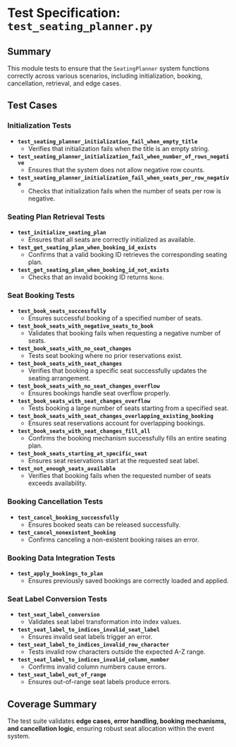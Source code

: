 # Test Specification: `test_seating_planner.py`

## Summary
This module tests to ensure that the `SeatingPlanner` system functions correctly across various scenarios, including initialization, booking, cancellation, retrieval, and edge cases.

## Test Cases

### Initialization Tests
- **`test_seating_planner_initialization_fail_when_empty_title`**  
  - Verifies that initialization fails when the title is an empty string.
- **`test_seating_planner_initialization_fail_when_number_of_rows_negative`**  
  - Ensures that the system does not allow negative row counts.
- **`test_seating_planner_initialization_fail_when_seats_per_row_negative`**  
  - Checks that initialization fails when the number of seats per row is negative.

### Seating Plan Retrieval Tests
- **`test_initialize_seating_plan`**  
  - Ensures that all seats are correctly initialized as available.
- **`test_get_seating_plan_when_booking_id_exists`**  
  - Confirms that a valid booking ID retrieves the corresponding seating plan.
- **`test_get_seating_plan_when_booking_id_not_exists`**  
  - Checks that an invalid booking ID returns `None`.

### Seat Booking Tests
- **`test_book_seats_successfully`**  
  - Ensures successful booking of a specified number of seats.
- **`test_book_seats_with_negative_seats_to_book`**  
  - Validates that booking fails when requesting a negative number of seats.
- **`test_book_seats_with_no_seat_changes`**  
  - Tests seat booking where no prior reservations exist.
- **`test_book_seats_with_seat_changes`**  
  - Verifies that booking a specific seat successfully updates the seating arrangement.
- **`test_book_seats_with_no_seat_changes_overflow`**  
  - Ensures bookings handle seat overflow properly.
- **`test_book_seats_with_seat_changes_overflow`**  
  - Tests booking a large number of seats starting from a specified seat.
- **`test_book_seats_with_seat_changes_overlapping_existing_booking`**  
  - Ensures seat reservations account for overlapping bookings.
- **`test_book_seats_with_seat_changes_fill_all`**  
  - Confirms the booking mechanism successfully fills an entire seating plan.
- **`test_book_seats_starting_at_specific_seat`**  
  - Ensures seat reservations start at the requested seat label.
- **`test_not_enough_seats_available`**  
  - Verifies that booking fails when the requested number of seats exceeds availability.

### Booking Cancellation Tests
- **`test_cancel_booking_successfully`**  
  - Ensures booked seats can be released successfully.
- **`test_cancel_nonexistent_booking`**  
  - Confirms canceling a non-existent booking raises an error.

### Booking Data Integration Tests
- **`test_apply_bookings_to_plan`**  
  - Ensures previously saved bookings are correctly loaded and applied.

### Seat Label Conversion Tests
- **`test_seat_label_conversion`**  
  - Validates seat label transformation into index values.
- **`test_seat_label_to_indices_invalid_seat_label`**  
  - Ensures invalid seat labels trigger an error.
- **`test_seat_label_to_indices_invalid_row_character`**  
  - Tests invalid row characters outside the expected A-Z range.
- **`test_seat_label_to_indices_invalid_column_number`**  
  - Confirms invalid column numbers cause errors.
- **`test_seat_label_out_of_range`**  
  - Ensures out-of-range seat labels produce errors.

## Coverage Summary
The test suite validates **edge cases, error handling, booking mechanisms, and cancellation logic**, ensuring robust seat allocation within the event system.

